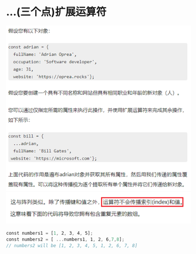 # ...(三个点)扩展运算符
![image](./assets/k-1.png)  
![image](./assets/k-2.png)  
```javascript
const numbers1 = [1, 2, 3, 4, 5];
const numbers2 = [ ...numbers1, 1, 2, 6,7,8]; 
// numbers2 will be [1, 2, 3, 4, 5, 1, 2, 6, 7, 8]
```